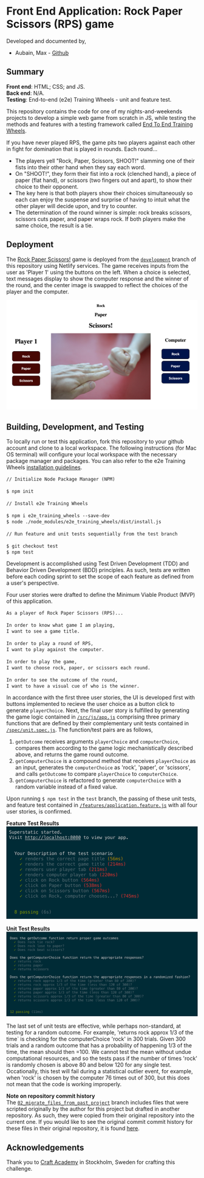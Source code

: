 # Front End Application: Rock Paper Scissors (RPS) game
Developed and documented by,
* Aubain, Max - [Github](https://github.com/CA-ma)

## Summary
**Front end**: HTML; CSS; and JS.<br>
**Back end**: N/A.<br>
**Testing**: End-to-end (e2e) Training Wheels - unit and feature test.

This repository contains the code for one of my nights-and-weekends projects to develop a simple web game from scratch in JS, while testing the methods and features with a testing framework called [End To End Training Wheels](https://www.npmjs.com/package/e2e_training_wheels).  

If you have never played RPS, the game pits two players against each other in fight for domination that is played in rounds.  Each round...
* The players yell "Rock, Paper, Scissors, SHOOT!" slamming one of their fists into their other hand when they say each word.
* On "SHOOT!", they form their fist into a rock (clenched hand), a piece of paper (flat hand), or scissors (two fingers out and apart), to show their choice to their opponent.  
* The key here is that both players show their choices simultaneously so each can enjoy the suspense and surprise of having to intuit what the other player will decide upon, and try to counter. 
* The determination of the round winner is simple: rock breaks scissors, scissors cuts paper, and paper wraps rock.  If both players make the same choice, the result is a tie.

## Deployment
The [Rock Paper Scissors!](https://ca-ma-rps.netlify.com/) game is deployed from the [`development`](https://github.com/CA-ma/RPS_challenge_npm/tree/development) branch of this repository using Netlify services.  The game receives inputs from the user as 'Player 1' using the buttons on the left.  When a choice is selected, text messages display to show the computer response and the winner of the round, and the center image is swapped to reflect the choices of the player and the computer.

![home page view](/src/img/home_page_view.png) 

## Building, Development, and Testing
To locally run or test this application, fork this repository to your github account and clone to a local workspace.  The following instructions (for Mac OS terminal) will configure your local workspace with the necessary package manager and packages.  You can also refer to the e2e Training Wheels [installation guidelines](https://www.npmjs.com/package/e2e_training_wheels#installation).

```
// Initialize Node Package Manager (NPM)

$ npm init   

// Install e2e Training Wheels

$ npm i e2e_training_wheels --save-dev          
$ node ./node_modules/e2e_training_wheels/dist/install.js

// Run feature and unit tests sequentially from the test branch

$ git checkout test
$ npm test
```

Development is accomplished using Test Driven Development (TDD) and Behavior Driven Development (BDD) principles.  As such, tests are written before each coding sprint to set the scope of each feature as defined from a user's perspective.

Four user stories were drafted to define the Minimum Viable Product (MVP) of this application.

```
As a player of Rock Paper Scissors (RPS)...

In order to know what game I am playing,
I want to see a game title.

In order to play a round of RPS,
I want to play against the computer.

In order to play the game,
I want to choose rock, paper, or scissors each round.

In order to see the outcome of the round,
I want to have a visual cue of who is the winner.
```

In accordance with the first three user stories, the UI is developed first with buttons implemented to recieve the user choice as a button click to generate `playerChoice`.  Next, the final user story is fulfilled by generating the game logic contained in [`/src/js/app.js`](/src/js/app.js) comprising three primary functions that are defined by their complementary unit tests contained in [`/spec/unit.spec.js`](/spec/unit.spec.js).  The function/test pairs are as follows,

1. `getOutcome` receives arguments `playerChoice` and `computerChoice`, compares them according to the game logic mechanistically described above, and returns the game round outcome.
2. `getComputerChoice` is a compound method that receives `playerChoice` as an input, generates the `computerChoice` as 'rock', 'paper', or 'scissors', and calls `getOutcome` to compare `playerChoice` to `computerChoice`.
3. `getComputerChoice` is refactored to generate `computerChoice` with a random variable instead of a fixed value.

Upon running `$ npm test` in the `test` branch, the passing of these unit tests, and feature test contained in [`/features/application.feature.js`](/features/application.feature.js) with all four user stories, is confirmed.

**Feature Test Results**<br>
![feature tests](/src/img/feature_test_result.png) 

**Unit Test Results**<br>
![unit tests](/src/img/unit_test_result.png) 

The last set of unit tests are effective, while perhaps non-standard, at testing for a random outcome.  For example, 'returns rock approx 1/3 of the time` is checking for the computerChoice 'rock' in 300 trials.  Given 300 trials and a random outcome that has a probability of happening 1/3 of the time, the mean should then =100.  We cannot test the mean without undue computational resources, and so the tests pass if the number of times 'rock' is randomly chosen is above 80 and below 120 for any single test.  Occationally, this test will fail during a statistical outlier event, for example, when 'rock' is chosen by the computer 76 times out of 300, but this does not mean that the code is working improperly.

**Note on repository commit history**<br>
The [`02_migrate_files_from_past_project`](https://github.com/CA-ma/RPS_challenge_npm/tree/02_migrate_files_from_past_project) branch includes files that were scripted originally by the author for this project but drafted in another repository.  As such, they were copied from their original repository into the current one.  If you would like to see the original commit commit history for these files in their original repository, it is found [here](https://github.com/CA-ma/RPS_challenge/commits/05_see_outcome).

## Acknowledgements
Thank you to [Craft Academy](https://craftacademy.se/) in Stockholm, Sweden for crafting this challenge.